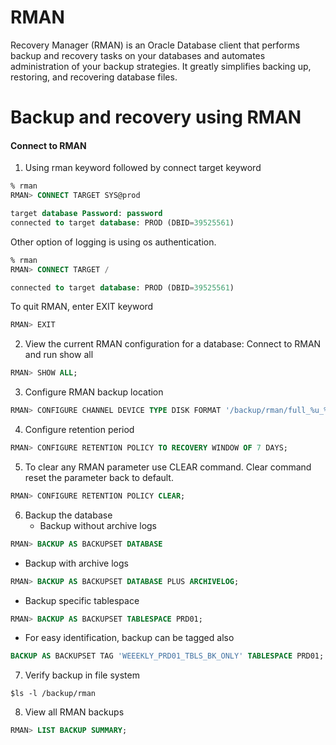 # RMAN
Recovery Manager (RMAN) is an Oracle Database client that performs backup and recovery tasks on your databases and automates administration of your backup strategies. It greatly simplifies backing up, restoring, and recovering database files.

# Backup and recovery using RMAN

#### Connect to RMAN
1. Using rman keyword followed by connect target keyword
```sql
% rman
RMAN> CONNECT TARGET SYS@prod

target database Password: password
connected to target database: PROD (DBID=39525561)
```
Other option of logging is using os authentication.
```sql
% rman
RMAN> CONNECT TARGET /

connected to target database: PROD (DBID=39525561)
```
To quit RMAN, enter EXIT keyword
```sql
RMAN> EXIT
```
2. View the current RMAN configuration for a database:
Connect to RMAN and run show all
```sql
RMAN> SHOW ALL;
```
3. Configure RMAN backup location
```sql
RMAN> CONFIGURE CHANNEL DEVICE TYPE DISK FORMAT '/backup/rman/full_%u_%s_%p';
```
4. Configure retention period
```sql
RMAN> CONFIGURE RETENTION POLICY TO RECOVERY WINDOW OF 7 DAYS;
```
5. To clear any RMAN parameter use CLEAR command. Clear command reset the parameter back to default.
```sql
RMAN> CONFIGURE RETENTION POLICY CLEAR;
```
6. Backup the database
   * Backup without archive logs  
```sql
RMAN> BACKUP AS BACKUPSET DATABASE
```
  * Backup with archive logs  
```sql
RMAN> BACKUP AS BACKUPSET DATABASE PLUS ARCHIVELOG;
```
  * Backup specific tablespace  
```sql
RMAN> BACKUP AS BACKUPSET TABLESPACE PRD01;
```
  *  For easy identification, backup can be tagged also  
```sql
BACKUP AS BACKUPSET TAG 'WEEEKLY_PRD01_TBLS_BK_ONLY' TABLESPACE PRD01;
```
7. Verify backup in file system
```shell
$ls -l /backup/rman
```
8. View all RMAN backups
```sql
RMAN> LIST BACKUP SUMMARY;
```
